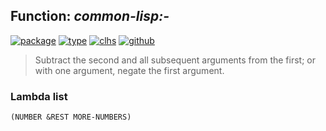 ## Function: ***common-lisp:-***
[![package](https://img.shields.io/badge/Package-COMMON--LISP-5f9ea0.svg?style=social&colorA=999999)](../) [![type](https://img.shields.io/badge/Type-Function-5f9ea0.svg?style=social&colorA=999999)](../#function) [![clhs](https://img.shields.io/badge/CLHS----5f9ea0.svg?style=social&colorA=999999)](http://www.lispworks.com/documentation/HyperSpec/Body/a__.htm) [![github](https://img.shields.io/badge/GitHub-View_the_source-5f9ea0.svg?style=social&colorA=999999&logo=github)](https://github.com/sbcl/sbcl/blob/master/src/code/numbers.lisp/) 

> Subtract the second and all subsequent arguments from the first;
> or with one argument, negate the first argument.

### Lambda list
```
(NUMBER &REST MORE-NUMBERS)
```
